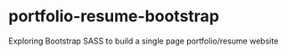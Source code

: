 # portfolio-resume-bootstrap
Exploring Bootstrap SASS to build a single page portfolio/resume website
